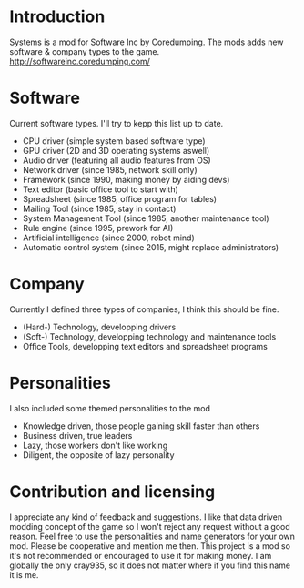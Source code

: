 # Introduction
Systems is a mod for Software Inc by Coredumping. The mods adds new software & company types to the game. http://softwareinc.coredumping.com/

# Software
Current software types. I'll try to kepp this list up to date.
- CPU driver (simple system based software type)
- GPU driver (2D and 3D operating systems aswell)
- Audio driver (featuring all audio features from OS)
- Network driver (since 1985, network skill only)
- Framework (since 1990, making money by aiding devs)
- Text editor (basic office tool to start with)
- Spreadsheet (since 1985, office program for tables)
- Mailing Tool (since 1985, stay in contact)
- System Management Tool (since 1985, another maintenance tool)
- Rule engine (since 1995, prework for AI)
- Artificial intelligence (since 2000, robot mind)
- Automatic control system (since 2015, might replace administrators)

# Company
Currently I defined three types of companies, I think this should be fine.
- (Hard-) Technology, developping drivers
- (Soft-) Technology, developping technology and maintenance tools
- Office Tools, developping text editors and spreadsheet programs

# Personalities
I also included some themed personalities to the mod
- Knowledge driven, those people gaining skill faster than others
- Business driven, true leaders
- Lazy, those workers don't like working
- Diligent, the opposite of lazy personality

# Contribution and licensing
I appreciate any kind of feedback and suggestions. I like that data driven modding concept of the game so I won't reject any request without a good reason. Feel free to use the personalities and name generators for your own mod. Please be cooperative and mention me then. This project is a mod so it's not recommended or encouraged to use it for making money.
I am globally the only cray935, so it does not matter where if you find this name it is me.
